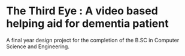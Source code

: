 # The Third Eye : A video based helping aid for dementia patient
A final year design project for the completion of the B.SC in Computer Science and Engineering.
